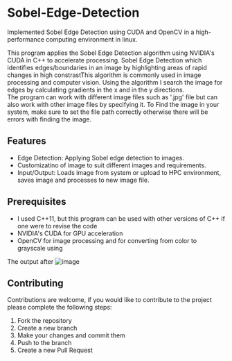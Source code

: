 # Sobel-Edge-Detection
Implemented Sobel Edge Detection using CUDA and OpenCV in a high-performance computing environment in linux.

This program applies the Sobel Edge Detection algorithm using NVIDIA's CUDA in C++ to accelerate processing. Sobel Edge Detection which identifies edges/boundaries in an image by highlighting areas of rapid changes in high constrastThis algorithm is commonly used in image processing and computer vision. Using the algorithm I search the image for edges by calculating gradients in the x and in the y directions.  
The program can work with different image files such as '.jpg' file but can also work with other image files by specifying it. To Find the image in your system, make sure to set the file path correctly otherwise there will be errors with finding the image. 

## Features
- Edge Detection: Applying Sobel edge detection to images.
- Customizatino of image to suit different images and requirements.
- Input/Output: Loads image from system or upload to HPC environment, saves image and processes to new image file.

## Prerequisites
- I used C++11, but this program can be used with other versions of C++ if one were to revise the code
- NVIDIA's CUDA for GPU acceleration
- OpenCV for image processing and for converting from color to grayscale using 

The output after
![image](https://github.com/user-attachments/assets/2b114bd7-b604-4e7d-9e92-7bd05506fbe3)

## Contributing
Contributions are welcome, if you would like to contribute to the project please complete the following steps:
1. Fork the repository
2. Create a new branch
3. Make your changes and commit them
4. Push to the branch
5. Create a new Pull Request
